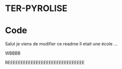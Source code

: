 # TER-PYROLISE
# Code


Salut
je viens de modifier ce readme
Il etait une école ... 


WBBBB

REEEEEEEEEEEEEEEEEEEEEEEEEEEEEE
